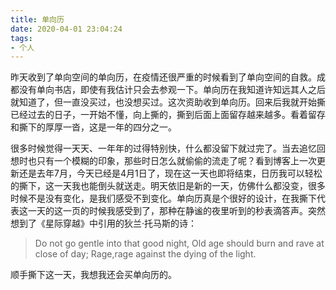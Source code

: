 ```yaml
---
title: 单向历
date: 2020-04-01 23:04:24
tags:
- 个人
---
```


昨天收到了单向空间的单向历，在疫情还很严重的时候看到了单向空间的自救。成都没有单向书店，即使有我估计只会去参观一下。单向历在我知道许知远其人之后就知道了，但一直没买过，也没想买过。这次资助收到单向历。回来后我就开始撕已经过去的日子，一开始不懂，向上撕的，撕到后面上面留存越来越多。看着留存和撕下的厚厚一沓，这是一年的四分之一。

很多时候觉得一天天、一年年的过得特别快，什么都没留下就过完了。当去追忆回想时也只有一个模糊的印象，那些时日怎么就偷偷的流走了呢？看到博客上一次更新还是去年7月，今天已经是4月1日了，现在这一天也即将结束，日历我可以轻松的撕下，这一天我也能倒头就送走。明天依旧是新的一天，仿佛什么都没变，很多时候不是没有变化，是我们感受不到变化。单向历真是个很好的设计，在我撕下代表这一天的这一页的时候我感受到了，那种在静谧的夜里听到的秒表滴答声。突然想到了《星际穿越》中引用的狄兰·托马斯的诗：

> Do not go gentle into that good night,
> Old age should burn and rave at close of day;
> Rage,rage against the dying of the light.

顺手撕下这一天，我想我还会买单向历的。


